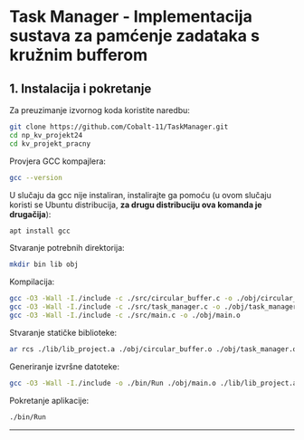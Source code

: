 # Task Manager - Implementacija sustava za pamćenje zadataka s kružnim bufferom

## 1. Instalacija i pokretanje

Za preuzimanje izvornog koda koristite naredbu:
```sh
git clone https://github.com/Cobalt-11/TaskManager.git
cd np_kv_projekt24
cd kv_projekt_pracny
```

Provjera GCC kompajlera:
```sh
gcc --version
```
U slučaju da gcc nije instaliran, instalirajte ga pomoću (u ovom slučaju koristi se Ubuntu distribucija, **za drugu distribuciju ova komanda je drugačija**):
```sh
apt install gcc
```

Stvaranje potrebnih direktorija:
```sh
mkdir bin lib obj
```

Kompilacija:
```sh
gcc -O3 -Wall -I./include -c ./src/circular_buffer.c -o ./obj/circular_buffer.o
gcc -O3 -Wall -I./include -c ./src/task_manager.c -o ./obj/task_manager.o
gcc -O3 -Wall -I./include -c ./src/main.c -o ./obj/main.o
```

Stvaranje statičke biblioteke:
```sh
ar rcs ./lib/lib_project.a ./obj/circular_buffer.o ./obj/task_manager.o ./obj/main.o
```

Generiranje izvršne datoteke:
```sh
gcc -O3 -Wall -I./include -o ./bin/Run ./obj/main.o ./lib/lib_project.a
```

Pokretanje aplikacije:
```sh
./bin/Run
```

---
